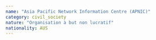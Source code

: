 ```yaml
---
name: "Asia Pacific Network Information Centre (APNIC)"
category: civil_society
nature: "Organisation à but non lucratif"
nationality: AUS
---
```

    